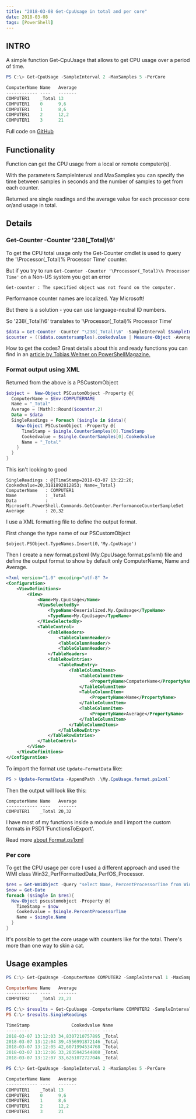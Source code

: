 ```yaml
---
title: "2018-03-08 Get-CpuUsage in total and per core"
date: 2018-03-08
tags: [PowerShell]
---
```


## INTRO

A simple function Get-CpuUsage that allows to get CPU usage over a period of time.

```powershell
PS C:\> Get-CpuUsage -SampleInterval 2 -MaxSamples 5 -PerCore

ComputerName Name   Average
------------ ----   -------
COMPUTER1    _Total 13     
COMPUTER1    0      9,6    
COMPUTER1    1      8,6    
COMPUTER1    2      12,2   
COMPUTER1    3      21    
```

Full code on [GitHub](https://github.com/amnich/Get-CpuUsage)

## Functionality

Function can get the CPU usage from a local or remote computer(s). 

With the parameters SampleInterval and MaxSamples you can specify the time between samples in seconds and the number of samples to get from each counter.

Returned are single readings and the average value for each processor core or/and usage in total.

## Details

### Get-Counter -Counter '238(_Total)\6'

To get the CPU total usage only the Get-Counter cmdlet is used to query the '\Processor(_Total)\% Processor Time' counter.

But if you try to run `Get-Counter -Counter '\Processor(_Total)\% Processor Time'` on a Non-US system you get an error
```
Get-counter : The specified object was not found on the computer.
```

Performance counter names are localized. Yay Microsoft!

But there is a solution - you can use language-neutral ID numbers.

So '238(_Total)\6' translates to '\Processor(_Total)\% Processor Time'

```powershell
$data = Get-Counter -Counter "\238(_Total)\6" -SampleInterval $SampleInterval -MaxSamples $MaxSamples 
$counter = (($data.countersamples).cookedvalue | Measure-Object -Average).average
```

How to get the codes? Great details about this and ready functions you can find in an [article by Tobias Weltner on PowerShellMagazine.](http://www.powershellmagazine.com/2013/07/19/querying-performance-counters-from-powershell/)

### Format output using XML

Returned from the above is a PSCustomObject

```powershell
$object =  New-Object PSCustomObject -Property @{
  ComputerName = $Env:COMPUTERNAME
  Name = "_Total"
  Average = [Math]::Round($counter,2)
  Data = $data
  SingleReadings = Foreach ($single in $data){
    New-Object PSCustomObject -Property @{
      TimeStamp = $single.CounterSamples[0].TimeStamp
      Cookedvalue = $single.CounterSamples[0].Cookedvalue
      Name = "_Total"
    }
  }		
}
```
This isn't looking to good
```
SingleReadings : @{TimeStamp=2018-03-07 13:22:26; Cookedvalue=20,3181892812853; Name=_Total}
ComputerName   : COMPUTER1
Name           : _Total
Data           : Microsoft.PowerShell.Commands.GetCounter.PerformanceCounterSampleSet
Average        : 20,32
```

I use a XML formatting file to define the output format.

First change the type name of our PSCustomObject
```
$object.PSObject.TypeNames.Insert(0,'My.CpuUsage')
```

Then I create a new format.ps1xml (My.CpuUsage.format.ps1xml) file and define the output format to show by default only ComputerName, Name and Average.

```xml
<?xml version="1.0" encoding="utf-8" ?>
<Configuration>
	<ViewDefinitions>
		<View>
			<Name>My.CpuUsage</Name>
			<ViewSelectedBy>
				<TypeName>Deserialized.My.CpuUsage</TypeName>
				<TypeName>My.CpuUsage</TypeName>				
			</ViewSelectedBy>
			<TableControl>
				<TableHeaders>
					<TableColumnHeader/>												
					<TableColumnHeader/>
					<TableColumnHeader/>
				</TableHeaders>
				<TableRowEntries>
					<TableRowEntry>
						<TableColumnItems>
							<TableColumnItem>
								<PropertyName>ComputerName</PropertyName>
							</TableColumnItem>							
							<TableColumnItem>
								<PropertyName>Name</PropertyName>
							</TableColumnItem>
							<TableColumnItem>
								<PropertyName>Average</PropertyName>
							</TableColumnItem>							
						</TableColumnItems>
					</TableRowEntry>
				</TableRowEntries>
			</TableControl>
		</View>
	</ViewDefinitions>
</Configuration>
```

To import the format use `Update-FormatData` like:
```powershell
PS > Update-FormatData -AppendPath .\My.CpuUsage.format.ps1xml`
```

Then the output will look like this:

```
ComputerName Name   Average
------------ ----   -------
COMPUTER1    _Total 20,32
```

I have most of my functions inside a module and I import the custom formats in PSD1 'FunctionsToExport'.

Read more [about Format.ps1xml](https://docs.microsoft.com/en-us/powershell/module/microsoft.powershell.core/about/about_format.ps1xml?view=powershell-6)

### Per core

To get the CPU usage per core I used a different approach and used the WMI class Win32_PerfFormattedData_PerfOS_Processor.
```powershell
$res = Get-WmiObject -Query "select Name, PercentProcessorTime from Win32_PerfFormattedData_PerfOS_Processor" 
$now = Get-Date
foreach ($single in $res){
  New-Object pscustomobject -Property @{
    TimeStamp = $now
    Cookedvalue = $single.PercentProcessorTime
    Name = $single.Name
  }
}
```
It's possible to get the core usage with counters like for the total. There's more than one way to skin a cat.

## Usage examples

```powershell
PS C:\> Get-CpuUsage -ComputerName COMPUTER2 -SampleInterval 1 -MaxSamples 5

ComputerName Name   Average
------------ ----   -------
COMPUTER2    _Total 23,23
```

```powershell
PS C:\> $results = Get-CpuUsage -ComputerName COMPUTER2 -SampleInterval 1 -MaxSamples 5
PS C:\> $results.SingleReadings

TimeStamp                Cookedvalue Name  
---------                ----------- ----  
2018-03-07 13:12:03 34,8307210757895 _Total
2018-03-07 13:12:04 39,4556991872146 _Total
2018-03-07 13:12:05 42,6071994534768 _Total
2018-03-07 13:12:06 33,2035942544808 _Total
2018-03-07 13:12:07 33,6261072727046 _Total
```

```powershell
PS C:\> Get-CpuUsage -SampleInterval 2 -MaxSamples 5 -PerCore

ComputerName Name   Average
------------ ----   -------
COMPUTER1    _Total 13     
COMPUTER1    0      9,6    
COMPUTER1    1      8,6    
COMPUTER1    2      12,2   
COMPUTER1    3      21    
 ```
